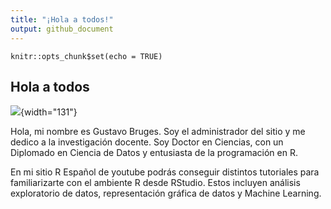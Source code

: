 ```yaml
---
title: "¡Hola a todos!"
output: github_document
---
```


```{r setup, include=FALSE}
knitr::opts_chunk$set(echo = TRUE)
```

## Hola a todos

![](images/yo-2022.jpeg){width="131"}

Hola, mi nombre es Gustavo Bruges. Soy el administrador del sitio y me dedico a la investigación docente. Soy Doctor en Ciencias, con un Diplomado en Ciencia de Datos y entusiasta de la programación en R.

En mi sitio R Español de youtube podrás conseguir distintos tutoriales para familiarizarte con el ambiente R desde RStudio. Estos incluyen análisis exploratorio de datos, representación gráfica de datos y Machine Learning.

## 
